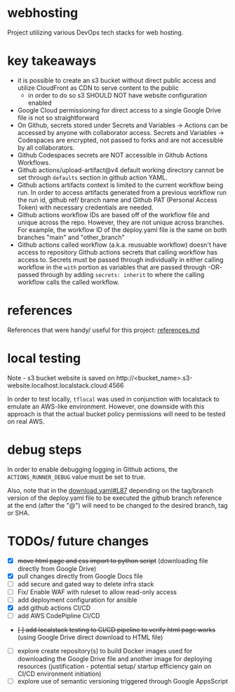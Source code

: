 # webhosting
Project utilizing various DevOps tech stacks for web hosting.

# key takeaways
- it is possible to create an s3 bucket without direct public access and utilize CloudFront as CDN to serve content to the public
     - in order to do so s3 SHOULD NOT have website configuration enabled
- Google Cloud permissioning for direct access to a single Google Drive file is not so straightforward
- On Github, secrets stored under Secrets and Variables -> Actions can be accessed by anyone with collaborator access. Secrets and Variables -> Codespaces are encrypted, not passed to forks and are not accessible by all collaborators. 
- Github Codespaces secrets are NOT accessible in Github Actions Workflows.
- Github actions/upload-artifact@v4 default working directory cannot be set through `defaults` section in github action YAML.
- Github actions artifacts context is limited to the current workflow being run. In order to access artifacts generated from a previous workflow run the run id, github ref/ branch name and Github PAT (Personal Access Token) with necessary credentials are needed.
- Github actions workflow IDs are based off of the workflow file and unique across the repo. However, they are not unique across branches. For example, the workflow ID of the deploy.yaml file is the same on both branches "main" and "other_branch"
- Github actions called workflow (a.k.a. reusuable workflow) doesn't have access to repository Github actions secrets that calling workflow has access to. Secrets must be passed through individually in either calling workflow in the `with` portion as variables that are passed through -OR- passed through by adding `secrets: inherit` to where the calling workflow calls the called workflow. 

# references
References that were handy/ useful for this project: [references.md](/references.md)

# local testing
Note - s3 bucket website is saved on http://<bucket_name>.s3-website.localhost.localstack.cloud:4566

In order to test locally, `tflocal` was used in conjunction with localstack to emulate an AWS-like environment. However, one downside with this approach is that the actual bucket policy permissions will need to be tested on real AWS. 

# debug steps
In order to enable debugging logging in Github actions, the `ACTIONS_RUNNER_DEBUG` value must be set to true. 

Also, note that in the [download.yaml#L87](.github/workflows/download.yaml#L87) depending on the tag/branch version of the deploy.yaml file to be executed the github branch reference at the end (after the "@") will need to be changed to the desired branch, tag or SHA. 

# TODOs/ future changes

* [X] ~~move html page and css import to python script~~ (downloading file directly from Google Drive)
* [X] pull changes directly from Google Docs file
* [ ] add secure and gated way to delete infra stack 
* [ ] Fix/ Enable WAF with ruleset to allow read-only access
* [ ] add deployment configuration for ansible
* [X] add github actions CI/CD 
* [ ] add AWS CodePipline CI/CD
* ~~[ ] add localstack testing to CI/CD pipeline to verify html page works~~ (using Google Drive direct download to HTML file)
* [ ] explore create repository(s) to build Docker images used for downloading the Google Drive file and another image for deploying resources (justification - potential setup/ startup efficiency gain on CI/CD environment initiation)
* [ ] explore use of semantic versioning triggered through Google AppsScript